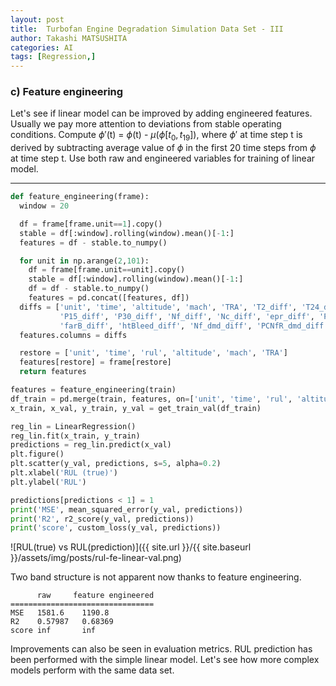 ```yaml
---
layout: post
title:  Turbofan Engine Degradation Simulation Data Set - III
author: Takashi MATSUSHITA
categories: AI
tags: [Regression,]
---
```

### c) Feature engineering

Let's see if linear model can be improved by adding engineered features.
Usually we pay more attention to deviations from stable operating conditions.
Compute $\phi'$(t) = $\phi$(t) - $\mu(\phi[t_0,t_{19}])$, where $\phi'$ at time step t is derived by subtracting average value of $\phi$ in the first 20 time steps from $\phi$ at time step t.
Use both raw and engineered variables for training of linear model.
 
* * *
```python
def feature_engineering(frame):
  window = 20

  df = frame[frame.unit==1].copy()
  stable = df[:window].rolling(window).mean()[-1:]
  features = df - stable.to_numpy()

  for unit in np.arange(2,101):
    df = frame[frame.unit==unit].copy()
    stable = df[:window].rolling(window).mean()[-1:]
    df = df - stable.to_numpy()
    features = pd.concat([features, df])
  diffs = ['unit', 'time', 'altitude', 'mach', 'TRA', 'T2_diff', 'T24_diff', 'T30_diff', 'T50_diff', 'P2_diff',
           'P15_diff', 'P30_diff', 'Nf_diff', 'Nc_diff', 'epr_diff', 'Ps30_diff', 'phi_diff', 'NRf_diff', 'NRc_diff', 'BPR_diff',
           'farB_diff', 'htBleed_diff', 'Nf_dmd_diff', 'PCNfR_dmd_diff', 'W31_diff', 'W32_diff', 'rul']
  features.columns = diffs

  restore = ['unit', 'time', 'rul', 'altitude', 'mach', 'TRA']
  features[restore] = frame[restore]
  return features

features = feature_engineering(train)
df_train = pd.merge(train, features, on=['unit', 'time', 'rul', 'altitude', 'mach', 'TRA'])
x_train, x_val, y_train, y_val = get_train_val(df_train)

reg_lin = LinearRegression()
reg_lin.fit(x_train, y_train)
predictions = reg_lin.predict(x_val)
plt.figure()
plt.scatter(y_val, predictions, s=5, alpha=0.2)
plt.xlabel('RUL (true)')
plt.ylabel('RUL')

predictions[predictions < 1] = 1
print('MSE', mean_squared_error(y_val, predictions))
print('R2', r2_score(y_val, predictions))
print('score', custom_loss(y_val, predictions))
```
![RUL(true) vs RUL(prediction)]({{ site.url }}/{{ site.baseurl }}/assets/img/posts/rul-fe-linear-val.png)

Two band structure is not apparent now thanks to feature engineering.

```text
      raw     feature engineered
================================
MSE   1581.6    1190.8
R2    0.57987   0.68369
score inf       inf
```

Improvements can also be seen in evaluation metrics.
RUL prediction has been performed with the simple linear model.
Let's see how more complex models perform with the same data set.
